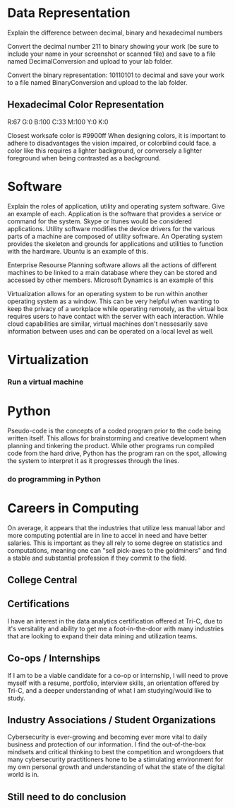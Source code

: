 
# Data Representation 

Explain the difference between decimal, binary and hexadecimal numbers 
 

Convert the decimal number 211 to binary showing your work (be sure to include your name in your screenshot or scanned file) and save to a file named DecimalConversion and upload to your lab folder. 
 

Convert the binary representation: 10110101 to decimal and save your work to a file named BinaryConversion and upload to the lab folder. 

## Hexadecimal Color Representation 
R:67 G:0 B:100
C:33 M:100 Y:0 K:0

Closest worksafe color is #9900ff
When designing colors, it is important to adhere to disadvantages the vision impaired, or colorblind could face. a color like this requires a lighter background, or conversely a lighter foreground when being contrasted as a background.

# Software
Explain the roles of application, utility and operating system software.  Give an example of each. 
Application is the software that provides a service or command for the system. Skype or Itunes would be considered applications. 
Utility software modifies the device drivers for the various parts of a machine are composed of utility software.
An Operating system provides the skeleton and grounds for applications and utilities to function with the hardware. Ubuntu is an example of this.

Enterprise Resourse Planning software allows all the actions of different machines to be linked to a main database where they can be stored and accessed by other members. Microsoft Dynamics is an example of this 

Virtualization allows for an operating system to be run within another operating system as a window. This can be very helpful when wanting to keep the privacy of a workplace while operating remotely, as the virtual box requires users to have contact with the server with each interaction. While cloud capabilities are similar, virtual machines don't nessesarily save information between uses and can be operated on a local level as well.

# Virtualization
### Run a virtual machine

# Python
Pseudo-code is the concepts of a coded program prior to the code being written itself. This allows for brainstorming and creative development when planning and tinkering the product.
While other programs run compiled code from the hard drive, Python has the program ran on the spot, allowing the system to interpret it as it progresses through the lines.

### do programming in Python

# Careers in Computing

On average, it appears that the industries that utilize less manual labor and more computing potential are in line to accel in need and have better salaries. This is important as they all rely to some degree on statistics and computations, meaning one can "sell pick-axes to the goldminers" and find a stable and substantial profession if they commit to the field.

## College Central

## Certifications
I have an interest in the data analytics certification offered at Tri-C, due to it's versitality and ability to get me a foot-in-the-door with many industries that are looking to expand their data mining and utilization teams.

## Co-ops / Internships
If I am to be a viable candidate for a co-op or internship, I will need to prove myself with a resume, portfolio, interview skills, an orientation offered by Tri-C, and a deeper understanding of what I am studying/would like to study.

## Industry Associations / Student Organizations
Cybersecurity is ever-growing and becoming ever more vital to daily business and protection of our information. I find the out-of-the-box mindsets and critical thinking to best the competition and wrongdoers that many cybersecurity practitioners hone to be a stimulating environment for my own personal growth and understanding of what the state of the digital world is in.
## Still need to do conclusion
